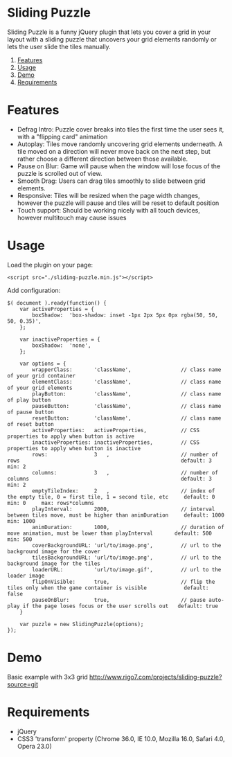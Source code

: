 # Sliding Puzzle
Sliding Puzzle is a funny jQuery plugin that lets you cover a grid in your layout with a sliding puzzle that uncovers your grid elements randomly or lets the user slide the tiles manually.

1. [Features](#features)
2. [Usage](#usage)
3. [Demo](#demo)
4. [Requirements](#requirements)

# Features
- Defrag Intro: Puzzle cover breaks into tiles the first time the user sees it, with a "flipping card" animation
- Autoplay: Tiles move randomly uncovering grid elements underneath. A tile moved on a direction will never move back on the next step, but rather choose a different direction between those available.
- Pause on Blur: Game will pause when the window will lose focus of the puzzle is scrolled out of view.
- Smooth Drag: Users can drag tiles smoothly to slide between grid elements.
- Responsive: Tiles will be resized when the page width changes, however the puzzle will pause and tiles will be reset to default position
- Touch support: Should be working nicely with all touch devices, however multitouch may cause issues


# Usage
Load the plugin on your page:

```
<script src="./sliding-puzzle.min.js"></script>
```


Add configuration:

```
$( document ).ready(function() {
	var activeProperties = {
		boxShadow:	'box-shadow: inset -1px 2px 5px 0px rgba(50, 50, 50, 0.35)',
	};

	var inactiveProperties = {
		boxShadow:	'none',
	};
	
	var options = {
		wrapperClass:		'className',				// class name of your grid container
		elementClass:		'className',				// class name of your grid elements
		playButton:			'className',				// class name of play button
		pauseButton:		'className',				// class name of pause button
		resetButton:		'className',				// class name of reset button
		activeProperties:	activeProperties,			// CSS properties to apply when button is active
		inactiveProperties:	inactiveProperties,			// CSS properties to apply when button is inactive
		rows:				3	,						// number of rows													 default: 3		 min: 2
		columns:			3	,						// number of columns												 default: 3		 min: 2
		emptyTileIndex:		2	,						// index of the empty tile, 0 = first tile, 1 = second tile, etc	 default: 0		 min: 0		max: rows*columns
		playInterval:		2000,						// interval between tiles move, must be higher than animDuration	 default: 1000	 min: 1000
		animDuration:		1000,						// duration of move animation, must be lower than playInterval		 default: 500	 min: 500
		coverBackgroundURL:	'url/to/image.png',			// url to the background image for the cover
		tilesBackgroundURL:	'url/to/image.png',			// url to the background image for the tiles
		loaderURL:			'url/to/image.gif',			// url to the loader image
		flipOnVisible:		true,						// flip the tiles only when the game container is visible			 default: false
		pauseOnBlur:		true,						// pause auto-play if the page loses focus or the user scrolls out	 default: true
	}
					
	var puzzle = new SlidingPuzzle(options);
});
```


# Demo

Basic example with 3x3 grid
http://www.rigo7.com/projects/sliding-puzzle?source=git


# Requirements
- jQuery
- CSS3 'transform' property (Chrome 36.0, IE 10.0, Mozilla 16.0, Safari 4.0, Opera 23.0)

